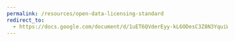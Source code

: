 ```yaml
---
permalink: /resources/open-data-licensing-standard
redirect_to:
  - https://docs.google.com/document/d/1uET6QVderEyy-kL6ODesC3Z8N3YquiWu3PsYbsqZvMU/edit?usp=sharing
---
```

